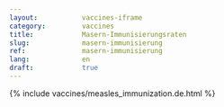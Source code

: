 ```yaml
---
layout:           vaccines-iframe
category:         vaccines
title:            Masern-Immunisierungsraten
slug:             masern-immunisierung
ref:              masern-immunisierung
lang:             en
draft:            true
---
```


<div class="container page-content" markdown="1">
{% include vaccines/measles_immunization.de.html %}
</div>
